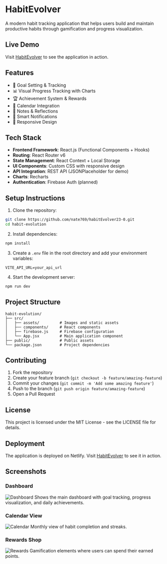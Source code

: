 # HabitEvolver

A modern habit tracking application that helps users build and maintain productive habits through gamification and progress visualization.

## Live Demo
Visit [HabitEvolver](https://habitevolver.netlify.app/) to see the application in action.

## Features

- 🎯 Goal Setting & Tracking
- 📊 Visual Progress Tracking with Charts
- 🏆 Achievement System & Rewards
- 📅 Calendar Integration
- 📝 Notes & Reflections
- 🔔 Smart Notifications
- 📱 Responsive Design

## Tech Stack

- **Frontend Framework**: React.js (Functional Components + Hooks)
- **Routing**: React Router v6
- **State Management**: React Context + Local Storage
- **UI Components**: Custom CSS with responsive design
- **API Integration**: REST API (JSONPlaceholder for demo)
- **Charts**: Recharts
- **Authentication**: Firebase Auth (planned)

## Setup Instructions

1. Clone the repository:
```bash
git clone https://github.com/nate769/habitEvolver23-0.git
cd habit-evolution
```

2. Install dependencies:
```bash
npm install
```

3. Create a `.env` file in the root directory and add your environment variables:
```env
VITE_API_URL=your_api_url
```

4. Start the development server:
```bash
npm run dev
```

## Project Structure

```
habit-evolution/
├── src/
│   ├── assets/         # Images and static assets
│   ├── components/     # React components
│   ├── firebase.js     # Firebase configuration
│   └── App.jsx         # Main application component
├── public/             # Public assets
└── package.json        # Project dependencies
```

## Contributing

1. Fork the repository
2. Create your feature branch (`git checkout -b feature/amazing-feature`)
3. Commit your changes (`git commit -m 'Add some amazing feature'`)
4. Push to the branch (`git push origin feature/amazing-feature`)
5. Open a Pull Request

## License

This project is licensed under the MIT License - see the LICENSE file for details.

## Deployment

The application is deployed on Netlify. Visit [HabitEvolver](https://habitevolver.netlify.app/) to see it in action.

## Screenshots

### Dashboard
![Dashboard](./src/assets/screenshots/dashboard.png)
Shows the main dashboard with goal tracking, progress visualization, and daily achievements.

### Calendar View
![Calendar](./src/assets/screenshots/calendar.png)
Monthly view of habit completion and streaks.

### Rewards Shop
![Rewards](./src/assets/screenshots/rewards.png)
Gamification elements where users can spend their earned points.
